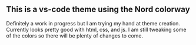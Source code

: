 ## This is a vs-code theme using the Nord colorway
Definitely a work in progress but I am trying my hand at theme creation.
Currently looks pretty good with html, css, and js.
I am still tweaking some of the colors so there will be plenty of changes to come.